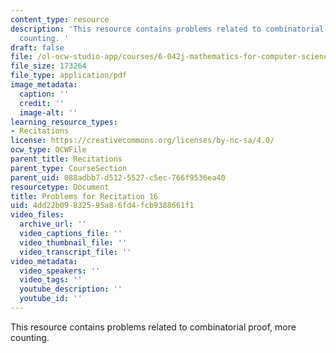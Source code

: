 ```yaml
---
content_type: resource
description: 'This resource contains problems related to combinatorial proof, more
  counting. '
draft: false
file: /ol-ocw-studio-app/courses/6-042j-mathematics-for-computer-science-fall-2010/4dd22b09832595a86fd4fcb9388661f1_MIT6_042JF10_rec16.pdf
file_size: 173264
file_type: application/pdf
image_metadata:
  caption: ''
  credit: ''
  image-alt: ''
learning_resource_types:
- Recitations
license: https://creativecommons.org/licenses/by-nc-sa/4.0/
ocw_type: OCWFile
parent_title: Recitations
parent_type: CourseSection
parent_uid: 088adbb7-d512-5527-c5ec-766f9536ea40
resourcetype: Document
title: Problems for Recitation 16
uid: 4dd22b09-8325-95a8-6fd4-fcb9388661f1
video_files:
  archive_url: ''
  video_captions_file: ''
  video_thumbnail_file: ''
  video_transcript_file: ''
video_metadata:
  video_speakers: ''
  video_tags: ''
  youtube_description: ''
  youtube_id: ''
---
```

This resource contains problems related to combinatorial proof, more counting.